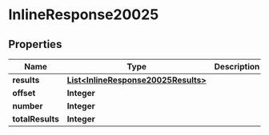 

# InlineResponse20025

## Properties

Name | Type | Description | Notes
------------ | ------------- | ------------- | -------------
**results** | [**List&lt;InlineResponse20025Results&gt;**](InlineResponse20025Results.md) |  | 
**offset** | **Integer** |  | 
**number** | **Integer** |  | 
**totalResults** | **Integer** |  | 




